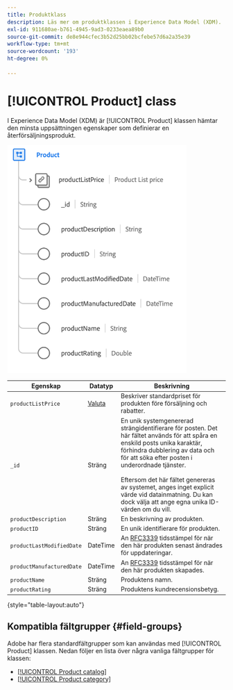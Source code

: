 ```yaml
---
title: Produktklass
description: Läs mer om produktklassen i Experience Data Model (XDM).
exl-id: 911680ae-b761-4945-9ad3-0233eaea89b0
source-git-commit: de8e944cfec3b52d25bb02bcfebe57d6a2a35e39
workflow-type: tm+mt
source-wordcount: '193'
ht-degree: 0%

---
```


# [!UICONTROL Product] class

I Experience Data Model (XDM) är [!UICONTROL Product] klassen hämtar den minsta uppsättningen egenskaper som definierar en återförsäljningsprodukt.

![](../images/classes/product.png)

| Egenskap | Datatyp | Beskrivning |
| --- | --- | --- |
| `productListPrice` | [Valuta](../data-types/currency.md) | Beskriver standardpriset för produkten före försäljning och rabatter. |
| `_id` | Sträng | En unik systemgenererad strängidentifierare för posten. Det här fältet används för att spåra en enskild posts unika karaktär, förhindra dubblering av data och för att söka efter posten i underordnade tjänster.<br><br>Eftersom det här fältet genereras av systemet, anges inget explicit värde vid datainmatning. Du kan dock välja att ange egna unika ID-värden om du vill. |
| `productDescription` | Sträng | En beskrivning av produkten. |
| `productID` | Sträng | En unik identifierare för produkten. |
| `productLastModifiedDate` | DateTime | An [RFC3339](https://datatracker.ietf.org/doc/html/rfc3339) tidsstämpel för när den här produkten senast ändrades för uppdateringar. |
| `productManufacturedDate` | DateTime | An [RFC3339](https://datatracker.ietf.org/doc/html/rfc3339) tidsstämpel för när den här produkten skapades. |
| `productName` | Sträng | Produktens namn. |
| `productRating` | Sträng | Produktens kundrecensionsbetyg. |

{style="table-layout:auto"}

## Kompatibla fältgrupper {#field-groups}

Adobe har flera standardfältgrupper som kan användas med [!UICONTROL Product] klassen. Nedan följer en lista över några vanliga fältgrupper för klassen:

* [[!UICONTROL Product catalog]](../field-groups/product/product-catalog.md)
* [[!UICONTROL Product category]](../field-groups/product/product-category.md)
